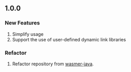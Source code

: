 ## 1.0.0

### New Features

1. Simplify usage
2. Support the use of user-defined dynamic link libraries

### Refactor

1. Refactor repository from [wasmer-java](https://github.com/wasmerio/wasmer-java).
